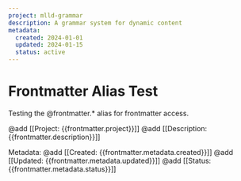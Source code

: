 ```yaml
---
project: mlld-grammar
description: A grammar system for dynamic content
metadata:
  created: 2024-01-01
  updated: 2024-01-15
  status: active
---
```


# Frontmatter Alias Test

Testing the @frontmatter.* alias for frontmatter access.

@add [[Project: {{frontmatter.project}}]]
@add [[Description: {{frontmatter.description}}]]

Metadata:
@add [[Created: {{frontmatter.metadata.created}}]]
@add [[Updated: {{frontmatter.metadata.updated}}]]
@add [[Status: {{frontmatter.metadata.status}}]]